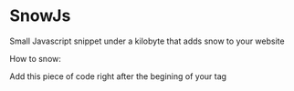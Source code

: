 SnowJs
======

Small Javascript snippet under a kilobyte that adds snow to your website

How to snow:

Add this piece of code right after the begining of your <body> tag

<div id="snow"><canvas id="snowCanvas"></canvas></div>
        <script>var a=document.getElementById("snow"),b=document.getElementById("snowCanvas"),d=b.getContext("2d"),e=[];a.style.position="fixed";a.style.width="100vw";a.style.height="100vh";b.height=a.offsetHeight;b.width=a.offsetWidth;window.onresize=function(){b.height=a.offsetHeight;b.width=a.offsetWidth}; function f(){var c=2*(.5+.5*Math.random()),g=5*(.5+.5*Math.random()),h=10*Math.random();this.x=b.width*Math.random()*1.5-.25*b.width;this.y=0;this.b=c;this.c=g;this.s=h;this.u=function(){this.x+=this.b;this.y+=this.c;this.a()};this.a=function(){d.beginPath();d.arc(this.x,this.y,this.s,0,2*Math.PI,!1);d.fillStyle="#FFF";d.fill()}} setInterval(function(){d.clearRect(0,0,b.width,b.height);d.beginPath();.6<Math.random()&&e.push(new f);for(var c=0;c<e.length;c++)e[c].y>a.offsetHeight?e.splice(c,1):e[c].u()},16);</script>
